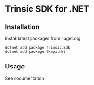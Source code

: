 # Trinsic SDK for .NET

## Installation

Install latest packages from nuget.org

```
dotnet add package Trinsic.Sdk
dotnet add package Okapi.Net
```

## Usage

See documentation